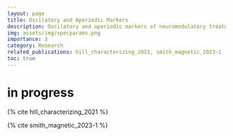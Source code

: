 ```yaml
---
layout: page
title: Oscilatory and Aperiodic Markers
description: Oscilatory and aperiodic markers of neuromodulatory treatment for depression
img: assets/img/specparams.png
importance: 3
category: Research
related_publications: hill_characterizing_2021, smith_magnetic_2023-1 
toc: true
---
```


# in progress


{% cite hill_characterizing_2021 %}

{% cite smith_magnetic_2023-1 %}
